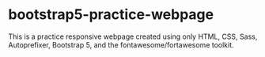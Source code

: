 # bootstrap5-practice-webpage
This is a practice responsive webpage created using only HTML, CSS, Sass, Autoprefixer, Bootstrap 5, and the fontawesome/fortawesome toolkit.
